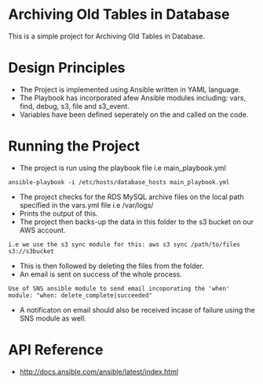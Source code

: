 # Archiving Old Tables in Database
This is a simple project for Archiving Old Tables in Database.
# Design Principles
- The Project is implemented using Ansible written in YAML language.
- The Playbook has incorporated afew Ansible modules including: vars, find, debug, s3, file and s3_event.
- Variables have been defined seperately on the and called on the code.
# Running the Project
- The project is run using the playbook file i.e main_playbook.yml
```
ansible-playbook -i /etc/hosts/database_hosts main_playbook.yml
```
- The project checks for the RDS MySQL archive files on the local path specified in the vars.yml file i.e /var/logs/
- Prints the output of this.
- The project then backs-up the data in this folder to the s3 bucket on our AWS account.
```
i.e we use the s3 sync module for this: aws s3 sync /path/to/files s3://s3bucket
```
- This is then followed by deleting the files from the folder.
- An email is sent on success of the whole process.
```
Use of SNS ansible module to send email incoporating the 'when' module: "when: delete_complete|succeeded"
```
- A notificaton on email should also be received incase of failure using the SNS module as well.
# API Reference
- http://docs.ansible.com/ansible/latest/index.html


